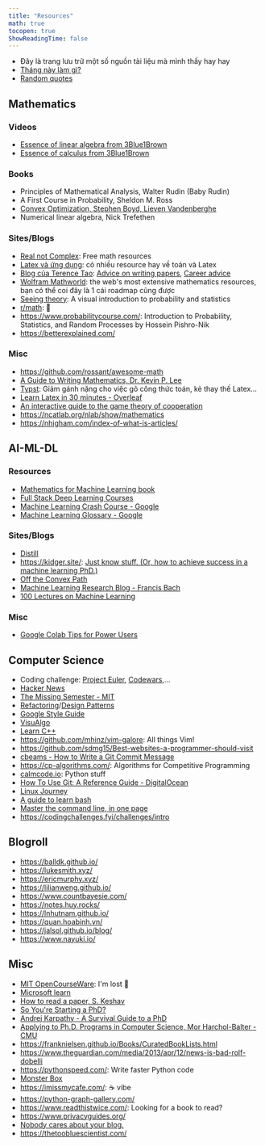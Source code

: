```yaml
---
title: "Resources"
math: true
tocopen: true
ShowReadingTime: false
---
```

- Đây là trang lưu trữ một số nguồn tài liệu mà mình thấy hay hay
- [Tháng này làm gì?](/monthly-stuff)
- [Random quotes](/quotes)

## Mathematics
### Videos
- [Essence of linear algebra from 3Blue1Brown](https://www.youtube.com/playlist?list=PLZHQObOWTQDPD3MizzM2xVFitgF8hE_ab)
- [Essence of calculus from 3Blue1Brown](https://www.youtube.com/playlist?list=PLZHQObOWTQDMsr9K-rj53DwVRMYO3t5Yr)

### Books
- Principles of Mathematical Analysis, Walter Rudin (Baby Rudin)
- A First Course in Probability, Sheldon M. Ross
- [Convex Optimization, Stephen Boyd, Lieven Vandenberghe](https://web.stanford.edu/~boyd/cvxbook/bv_cvxbook.pdf)
- Numerical linear algebra, Nick Trefethen


### Sites/Blogs
- [Real not Complex](https://realnotcomplex.com/): Free math resources
- [Latex và ứng dụng](https://vietex.blog.fc2.com/): có nhiều resource hay về toán và Latex
- [Blog của Terence Tao](https://terrytao.wordpress.com/): [Advice on writing papers](https://terrytao.wordpress.com/advice-on-writing-papers/), [Career advice](https://terrytao.wordpress.com/career-advice/)
- [Wolfram Mathworld](https://mathworld.wolfram.com/): the web's most extensive mathematics resources, bạn có thể coi đây là 1 cái roadmap cũng được
- [Seeing theory](https://seeing-theory.brown.edu/index.html): A visual introduction to probability and statistics
- [r/math](https://www.reddit.com/r/math/top/?t=all): 🤯
- https://www.probabilitycourse.com/: Introduction to Probability, Statistics, and Random Processes by Hossein Pishro-Nik
- https://betterexplained.com/

### Misc
- https://github.com/rossant/awesome-math
- [A Guide to Writing Mathematics, Dr. Kevin P. Lee](https://web.cs.ucdavis.edu/~amenta/w10/writingman.pdf)
- [Typst](https://github.com/typst/typst): Giảm gánh nặng cho việc gõ công thức toán, kẻ thay thế Latex...
- [Learn Latex in 30 minutes - Overleaf](https://www.overleaf.com/learn/latex/Learn_LaTeX_in_30_minutes)
- [An interactive guide to the game theory of cooperation ](https://github.com/ncase/trust)
- https://ncatlab.org/nlab/show/mathematics
- https://nhigham.com/index-of-what-is-articles/


## AI-ML-DL

### Resources
- [Mathematics for Machine Learning book](https://mml-book.github.io/)
- [Full Stack Deep Learning Courses](https://fullstackdeeplearning.com/course/)
- [Machine Learning Crash Course - Google](https://developers.google.com/machine-learning/crash-course)
- [Machine Learning Glossary - Google](https://developers.google.com/machine-learning/glossary)

### Sites/Blogs
- [Distill](https://distill.pub/)
- https://kidger.site/: [Just know stuff. (Or, how to achieve success in a machine learning PhD.)](https://kidger.site/thoughts/just-know-stuff/)
- [Off the Convex Path](http://www.offconvex.org/)
- [Machine Learning Research Blog - Francis Bach](https://francisbach.com/)
- [100 Lectures on Machine Learning](https://www.cs.ubc.ca/~schmidtm/Courses/LecturesOnML/)

### Misc
- [Google Colab Tips for Power Users ](https://amitness.com/2020/06/google-colaboratory-tips/)


## Computer Science

- Coding challenge: [Project Euler](https://projecteuler.net/about), [Codewars](https://www.codewars.com),...
- [Hacker News](https://news.ycombinator.com/news)
- [The Missing Semester - MIT](https://missing.csail.mit.edu/)
- [Refactoring](https://refactoring.guru/refactoring)/[Design Patterns](https://refactoring.guru/design-patterns/catalog)
- [Google Style Guide](https://google.github.io/styleguide/)
- [VisuAlgo](https://visualgo.net/en)
- [Learn C++](https://www.learncpp.com/)
- https://github.com/mhinz/vim-galore: All things Vim!
- https://github.com/sdmg15/Best-websites-a-programmer-should-visit
- [cbeams - How to Write a Git Commit Message](https://cbea.ms/git-commit/)
- https://cp-algorithms.com/: Algorithms for Competitive Programming
- [calmcode.io](https://calmcode.io/): Python stuff
- [How To Use Git: A Reference Guide - DigitalOcean](https://www.digitalocean.com/community/cheatsheets/how-to-use-git-a-reference-guide)
- [Linux Journey](https://linuxjourney.com/)
- [A guide to learn bash](https://github.com/Idnan/bash-guide)
- [Master the command line, in one page](https://github.com/jlevy/the-art-of-command-line)
- https://codingchallenges.fyi/challenges/intro

## Blogroll
- https://balldk.github.io/
- https://lukesmith.xyz/
- https://ericmurphy.xyz/
- https://lilianweng.github.io/
- https://www.countbayesie.com/
- https://notes.huy.rocks/
- https://lnhutnam.github.io/
- https://quan.hoabinh.vn/
- https://jalsol.github.io/blog/
- https://www.nayuki.io/


## Misc
- [MIT OpenCourseWare](https://ocw.mit.edu/search/): I'm lost 🥲
- [Microsoft learn](https://learn.microsoft.com/en-us/training/)
- [How to read a paper, S. Keshav](https://web.stanford.edu/class/ee384m/Handouts/HowtoReadPaper.pdf)
- [So You're Starting a PhD?](https://web.engr.oregonstate.edu/~rosulekm/advising.html)
- [Andrej Karpathy - A Survival Guide to a PhD](http://karpathy.github.io/2016/09/07/phd/)
- [Applying to Ph.D. Programs in Computer Science, Mor Harchol-Balter - CMU](https://www.cs.cmu.edu/~harchol/gradschooltalk.pdf)
- https://franknielsen.github.io/Books/CuratedBookLists.html
- https://www.theguardian.com/media/2013/apr/12/news-is-bad-rolf-dobelli
- https://pythonspeed.com/: Write faster Python code
- [Monster Box](https://mbpedia.com/vi)
- https://imissmycafe.com/: ☕ vibe
- https://python-graph-gallery.com/
- https://www.readthistwice.com/: Looking for a book to read?
- https://www.privacyguides.org/
- [Nobody cares about your blog.](https://www.alexmolas.com/2023/07/15/nobody-cares-about-your-blog.html)
- https://thetoobluescientist.com/
